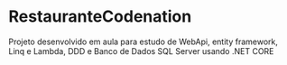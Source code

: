 # RestauranteCodenation
Projeto desenvolvido em aula para estudo de WebApi, entity framework, Linq e Lambda, DDD e Banco de Dados SQL Server usando .NET CORE
